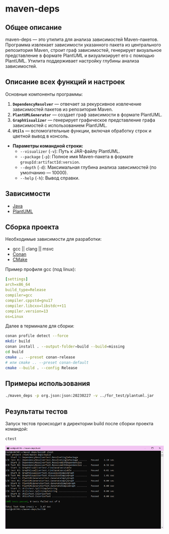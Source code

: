 # maven-deps

## Общее описание
maven-deps — это утилита для анализа зависимостей Maven-пакетов. Программа извлекает зависимости указанного пакета из центрального репозитория Maven, строит граф зависимостей, генерирует визуальное представление в формате PlantUML и визуализирует его с помощью PlantUML. Утилита поддерживает настройку глубины анализа зависимостей.

## Описание всех функций и настроек
Основные компоненты программы:
1. **`DependencyResolver`** — отвечает за рекурсивное извлечение зависимостей пакетов из репозитория Maven.
2. **`PlantUMLGenerator`** — создает граф зависимости в формате PlantUML.
3. **`GraphVisualizer`** — генерирует графическое представление графа зависимостей с использованием PlantUML.
4. **`Utils`** — вспомогательные функции, включая обработку строк и цветной вывод в консоль.
- **Параметры командной строки:**
  - `--visualizer` (`-v`): Путь к JAR-файлу PlantUML.
  - `--package` (`-p`): Полное имя Maven-пакета в формате `groupId:artifactId:version`.
  - `--depth` (`-d`): Максимальная глубина анализа зависимостей (по умолчанию — 10000).
  - `--help` (`-h`): Вывод справки.

## Зависимости 

- [Java](https://www.oracle.com/java/technologies/downloads/)
- [PlantUML](https://github.com/plantuml/plantuml/releases/download/v1.2024.8/plantuml.jar)

## Cборка проекта

Необходимые зависимости для разработки:
- gcc || clang || msvc
- [Conan](https://conan.io/downloads)
- [CMake](https://cmake.org/download/)

Пример профиля gcc (под linux):
```yml
[settings]
arch=x86_64
build_type=Release
compiler=gcc
compiler.cppstd=gnu17
compiler.libcxx=libstdc++11
compiler.version=13
os=Linux
```

Далее в терминале для сборки:
```bash
conan profile detect --force
mkdir build
conan install . --output-folder=build --build=missing
cd build
cmake .. --preset conan-release 
# или cmake .. --preset conan-default 
cmake --build . --config Release
```

## Примеры использования
```bash
./maven_deps -p org.json:json:20230227 -v ../for_test/plantuml.jar
```

## Результаты тестов
Запуск тестов происходит в директории build после сборки проекта командой:
```bash
ctest
```
![test](screenshots/test.png)